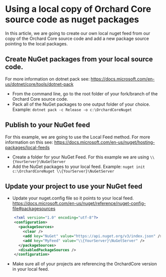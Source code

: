 # Using a local copy of Orchard Core source code as nuget packages

In this article, we are going to create our own local nuget feed from our copy of the Orchard Core source code and add a new package source pointing to the local packages.  

## Create NuGet packages from your local source code.

For more information on dotnet pack see: <https://docs.microsoft.com/en-us/dotnet/core/tools/dotnet-pack>
* From the command line, go to the root folder of your fork/branch of the Orchard Core source code.
* Pack all of the NuGet packages to one output folder of your choice.
Example: `dotnet pack -c Release -o c:\OrchardCoreNuget`

## Publish to your NuGet feed
For this example, we are going to use the Local Feed method.  For more information on this see: <https://docs.microsoft.com/en-us/nuget/hosting-packages/local-feeds>
* Create a folder for your NuGet Feed. For this example we are using `\\{YourServer}\NuGetServer`
* Add the NuGet packages to your local feed.
Example: `nuget init c:\OrchardCoreNuget \\{YourServer}\NuGetServer`


## Update your project to use your NuGet feed

* Update your nuget.config file so it points to your local feed.
https://docs.microsoft.com/en-us/nuget/reference/nuget-config-file#packagesources
```xml
    <?xml version="1.0" encoding="utf-8"?>
    <configuration>
      <packageSources>
        <clear />
        <add key="NuGet" value="https://api.nuget.org/v3/index.json" />
        <add key="MyFeed" value="\\{YourServer}\NuGetServer" />
      </packageSources>
      <disabledPackageSources />
    </configuration>
```
* Make sure all of your projects are referencing the OrchardCore version in your local feed.